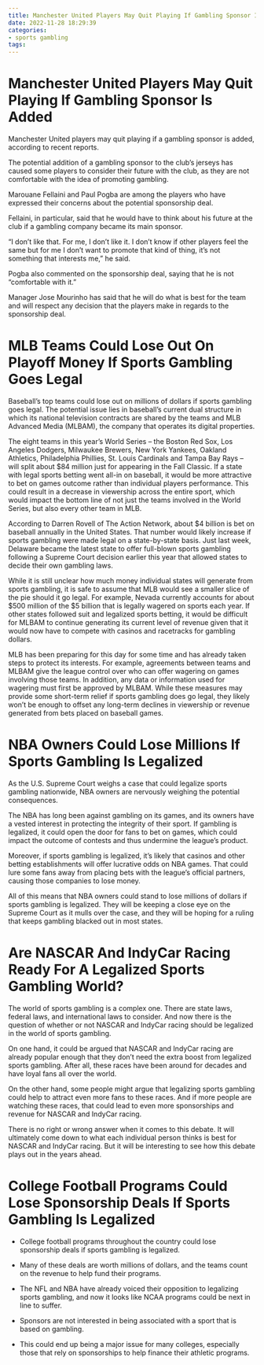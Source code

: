 ```yaml
---
title: Manchester United Players May Quit Playing If Gambling Sponsor Is Added
date: 2022-11-28 18:29:39
categories:
- sports gambling
tags:
---
```



#  Manchester United Players May Quit Playing If Gambling Sponsor Is Added

Manchester United players may quit playing if a gambling sponsor is added, according to recent reports.

The potential addition of a gambling sponsor to the club’s jerseys has caused some players to consider their future with the club, as they are not comfortable with the idea of promoting gambling.

Marouane Fellaini and Paul Pogba are among the players who have expressed their concerns about the potential sponsorship deal.

Fellaini, in particular, said that he would have to think about his future at the club if a gambling company became its main sponsor.

“I don’t like that. For me, I don’t like it. I don’t know if other players feel the same but for me I don’t want to promote that kind of thing, it’s not something that interests me,” he said.

Pogba also commented on the sponsorship deal, saying that he is not “comfortable with it.”

Manager Jose Mourinho has said that he will do what is best for the team and will respect any decision that the players make in regards to the sponsorship deal.

#  MLB Teams Could Lose Out On Playoff Money If Sports Gambling Goes Legal

Baseball’s top teams could lose out on millions of dollars if sports gambling goes legal. The potential issue lies in baseball’s current dual structure in which its national television contracts are shared by the teams and MLB Advanced Media (MLBAM), the company that operates its digital properties.

The eight teams in this year’s World Series – the Boston Red Sox, Los Angeles Dodgers, Milwaukee Brewers, New York Yankees, Oakland Athletics, Philadelphia Phillies, St. Louis Cardinals and Tampa Bay Rays – will split about $84 million just for appearing in the Fall Classic. If a state with legal sports betting went all-in on baseball, it would be more attractive to bet on games outcome rather than individual players performance. This could result in a decrease in viewership across the entire sport, which would impact the bottom line of not just the teams involved in the World Series, but also every other team in MLB.

According to Darren Rovell of The Action Network, about $4 billion is bet on baseball annually in the United States. That number would likely increase if sports gambling were made legal on a state-by-state basis. Just last week, Delaware became the latest state to offer full-blown sports gambling following a Supreme Court decision earlier this year that allowed states to decide their own gambling laws.

While it is still unclear how much money individual states will generate from sports gambling, it is safe to assume that MLB would see a smaller slice of the pie should it go legal. For example, Nevada currently accounts for about $500 million of the $5 billion that is legally wagered on sports each year. If other states followed suit and legalized sports betting, it would be difficult for MLBAM to continue generating its current level of revenue given that it would now have to compete with casinos and racetracks for gambling dollars.

MLB has been preparing for this day for some time and has already taken steps to protect its interests. For example, agreements between teams and MLBAM give the league control over who can offer wagering on games involving those teams. In addition, any data or information used for wagering must first be approved by MLBAM. While these measures may provide some short-term relief if sports gambling does go legal, they likely won’t be enough to offset any long-term declines in viewership or revenue generated from bets placed on baseball games.

#  NBA Owners Could Lose Millions If Sports Gambling Is Legalized

As the U.S. Supreme Court weighs a case that could legalize sports gambling nationwide, NBA owners are nervously weighing the potential consequences.

The NBA has long been against gambling on its games, and its owners have a vested interest in protecting the integrity of their sport. If gambling is legalized, it could open the door for fans to bet on games, which could impact the outcome of contests and thus undermine the league’s product.

Moreover, if sports gambling is legalized, it’s likely that casinos and other betting establishments will offer lucrative odds on NBA games. That could lure some fans away from placing bets with the league’s official partners, causing those companies to lose money.

All of this means that NBA owners could stand to lose millions of dollars if sports gambling is legalized. They will be keeping a close eye on the Supreme Court as it mulls over the case, and they will be hoping for a ruling that keeps gambling blacked out in most states.

#  Are NASCAR And IndyCar Racing Ready For A Legalized Sports Gambling World?

The world of sports gambling is a complex one. There are state laws, federal laws, and international laws to consider. And now there is the question of whether or not NASCAR and IndyCar racing should be legalized in the world of sports gambling.

On one hand, it could be argued that NASCAR and IndyCar racing are already popular enough that they don’t need the extra boost from legalized sports gambling. After all, these races have been around for decades and have loyal fans all over the world.

On the other hand, some people might argue that legalizing sports gambling could help to attract even more fans to these races. And if more people are watching these races, that could lead to even more sponsorships and revenue for NASCAR and IndyCar racing.

There is no right or wrong answer when it comes to this debate. It will ultimately come down to what each individual person thinks is best for NASCAR and IndyCar racing. But it will be interesting to see how this debate plays out in the years ahead.

#  College Football Programs Could Lose Sponsorship Deals If Sports Gambling Is Legalized

* College football programs throughout the country could lose sponsorship deals if sports gambling is legalized.

* Many of these deals are worth millions of dollars, and the teams count on the revenue to help fund their programs.

* The NFL and NBA have already voiced their opposition to legalizing sports gambling, and now it looks like NCAA programs could be next in line to suffer.

* Sponsors are not interested in being associated with a sport that is based on gambling.

* This could end up being a major issue for many colleges, especially those that rely on sponsorships to help finance their athletic programs.